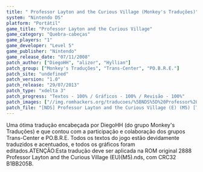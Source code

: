 ```yaml
---
title: " Professor Layton and the Curious Village (Monkey's Traduções)"
system: "Nintendo DS"
platform: "Portátil"
game_title: "Professor Layton and the Curious Village"
game_category: "Quebra-cabeças"
game_players: "1"
game_developer: "Level 5"
game_publisher: "Nintendo"
game_release_date: "07/11/2008"
patch_author: ["DiegoHH", "alizor", "Hyllian"]
patch_group: ["Monkey's Traduções", "Trans-Center", "PO.B.R.E."]
patch_site: "undefined"
patch_version: "1.0"
patch_release: "29/07/2013"
patch_type: "xdelta 3"
patch_progress: "Textos - 100% / Gráficos - 100% / Revisão - 100%"
patch_images: ["//img.romhackers.org/traducoes/%5BNDS%5D%20Professor%20Layton%20and%20the%20Curious%20Village%20-%20Monkey's%20Tradu%C3%A7%C3%B5es%20e%20Trans-Center%20-%201.jpg","//img.romhackers.org/traducoes/%5BNDS%5D%20Professor%20Layton%20and%20the%20Curious%20Village%20-%20Monkey's%20Tradu%C3%A7%C3%B5es%20e%20Trans-Center%20-%202.jpg","//img.romhackers.org/traducoes/%5BNDS%5D%20Professor%20Layton%20and%20the%20Curious%20Village%20-%20Monkey's%20Tradu%C3%A7%C3%B5es%20e%20Trans-Center%20-%203.jpg"]
patch_file: "[NDS] Professor Layton and the Curious Village (E) (M5) [T-BR] [T-DiegoHH, alizor, Hyllian e grande elenco G-Monkey's Traduções, Trans-Center e POBRE] [V-1.0 P-100% A-2013].zip"
---
```

Uma ótima tradução encabeçada por DiegoHH (do grupo Monkey's Traduções) e que contou com a participação e colaboração dos grupos Trans-Center e PO.B.R.E. Todos os textos do jogo estão devidamente traduzidos e acentuados, e todos os gráficos foram editados.ATENÇÃO:Esta tradução deve ser aplicada na ROM original 2888 Professor Layton and the Curious Village (EU)(M5).nds, com CRC32 B1BB205B.